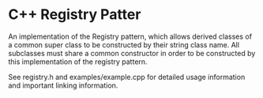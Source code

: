 # C++ Registry Patter

An implementation of the Registry pattern, which allows derived classes of a common super class to be constructed by their string class name. All subclasses must share a common constructor in order to be constructed by this implementation of the registry pattern.

See registry.h and examples/example.cpp for detailed usage information and important linking information.
